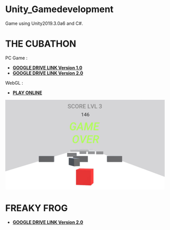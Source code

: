# Unity_Gamedevelopment
Game using Unity2019.3.0a6 and C#.

# THE CUBATHON

PC Game :
- [**GOOGLE DRIVE LINK Version 1.0**](https://drive.google.com/open?id=1VW87uo1MKU7ecXNskTrQN3Ib4Z8D3yh-)<br>
- [**GOOGLE DRIVE LINK Version 2.0**](https://drive.google.com/open?id=13s4ASWFxMCe7FBKpst0AqASL4EcWFBnW)<br>

WebGL : 
- [**PLAY ONLINE**](https://smrnjeet-22.itch.io/the-cube)<br>

![screenshot](https://github.com/smrnjeet222/Unity_Gamedevelopment/blob/master/MYGAME.png)

# FREAKY FROG

- [**GOOGLE DRIVE LINK Version 2.0**](https://drive.google.com/open?id=1d-E0UP9H9B0ZxXIw4FfnM9XhdHPhkUc5)<br>






